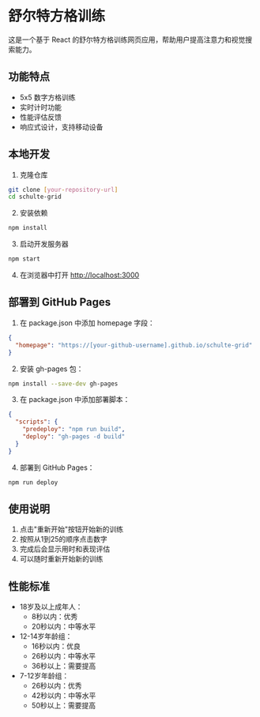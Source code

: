 # 舒尔特方格训练

这是一个基于 React 的舒尔特方格训练网页应用，帮助用户提高注意力和视觉搜索能力。

## 功能特点

- 5x5 数字方格训练
- 实时计时功能
- 性能评估反馈
- 响应式设计，支持移动设备

## 本地开发

1. 克隆仓库
```bash
git clone [your-repository-url]
cd schulte-grid
```

2. 安装依赖
```bash
npm install
```

3. 启动开发服务器
```bash
npm start
```

4. 在浏览器中打开 [http://localhost:3000](http://localhost:3000)

## 部署到 GitHub Pages

1. 在 package.json 中添加 homepage 字段：
```json
{
  "homepage": "https://[your-github-username].github.io/schulte-grid"
}
```

2. 安装 gh-pages 包：
```bash
npm install --save-dev gh-pages
```

3. 在 package.json 中添加部署脚本：
```json
{
  "scripts": {
    "predeploy": "npm run build",
    "deploy": "gh-pages -d build"
  }
}
```

4. 部署到 GitHub Pages：
```bash
npm run deploy
```

## 使用说明

1. 点击"重新开始"按钮开始新的训练
2. 按照从1到25的顺序点击数字
3. 完成后会显示用时和表现评估
4. 可以随时重新开始新的训练

## 性能标准

- 18岁及以上成年人：
  - 8秒以内：优秀
  - 20秒以内：中等水平
- 12-14岁年龄组：
  - 16秒以内：优良
  - 26秒以内：中等水平
  - 36秒以上：需要提高
- 7-12岁年龄组：
  - 26秒以内：优秀
  - 42秒以内：中等水平
  - 50秒以上：需要提高
